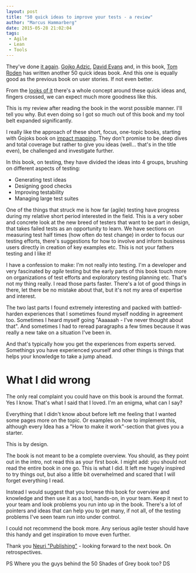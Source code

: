 ```yaml
---
layout: post
title: "50 quick ideas to improve your tests - a review"
author: "Marcus Hammarberg"
date: 2015-05-28 21:02:04
tags:
 - Agile
 - Lean
 - Tools
---
```


They've done [it again](/2014/12/-quick-ideas-on-user-stories.html). [Gojko Adzic](http://gojko.net), [David Evans](https://twitter.com/davidevans66) and, in this book, [Tom Roden](https://twitter.com/TommRoden) has written another 50 quick ideas book. And this one is equally good as the previous book on user stories. If not even better.

From the [looks of it](http://www.50quickideas.com/) there's a whole concept around these quick ideas and, fingers crossed, we can expect much more goodness like this.

This is my review after reading the book in the worst possible manner. I'll tell you why. But even doing so I got so much out of this book and my tool belt expanded significantly.

<!-- excerpt-end -->

I really like the approach of these short, focus, one-topic books, starting with Gojoks book on [impact mapping](http://www.impactmapping.org). They don't promise to be deep dives and total coverage but rather to give you ideas (well... that's in the title even), be challenged and investigate further.

In this book, on testing, they have divided the ideas into 4 groups, brushing on different aspects of testing:

* Generating test ideas
* Designing good checks
* Improving testability
* Managing large test suites

One of the things that struck me is how far (agile) testing have progress during my relative short period interested in the field. This is a very sober and concrete look at the new breed of testers that want to be part in design, that takes failed tests as an opportunity to learn. We have sections on measuring test half times (how often do test change) in order to focus our testing efforts, there's suggestions for how to involve and inform business users directly in creation of key examples etc. This is not your fathers testing and I like it!

I have a confession to make: I'm not really into testing. I'm a developer and very fascinated by *agile* testing but the early parts of this book touch more on organizations of test efforts and exploratory testing planning etc. That's not my thing really. I read those parts faster. There's a lot of good things in there, let there be no mistake about that, but it's not my area of expertise and interest.

The two last parts I found extremely interesting and packed with battled-harden experiences that I sometimes found myself nodding in agreement too. Sometimes I heard myself going "Aaaaaah - I've never thought about that". And sometimes I had to reread paragraphs a few times because it was really a new take on a situation I've been in.

And that's typically how you get the experiences from experts served. Somethings you have experienced yourself and other things is things that helps your knowledge to take a jump ahead.

# What I did wrong
The only real complaint you could have on this book is around the format. Yes I know. That's what I said that I loved. I'm an enigma, what can I say?

Everything that I didn't know about before left me feeling that I wanted some pages more on the topic. Or examples on how to implement this, although every Idea has a "How to make it work"-section that gives you a starter.

This is by design.

The book is not meant to be a complete overview. You should, as they point out in the intro, not read this as your first book.
I might add: you should not read the entire book in one go. This is what I did. It left me hugely inspired to try things out, but also a little bit overwhelmed and scared that I will forget everything I read.

Instead I would suggest that you browse this book for overview and knowledge and then use it as a tool, hands-on, in your team. Keep it next to your team and look problems you run into up in the book. There's a lot of pointers and ideas that can help you to get many, if not all, of the testing problems I've seen team run into under control.

I could not recommend the book more. Any serious agile tester should have this handy and get inspiration to move even further.

Thank you [Neuri "Publishing"](http://neuri.co.uk/) - looking forward to the next book. On retrospectives.

PS
Where you the guys behind the 50 Shades of Grey book too?
DS